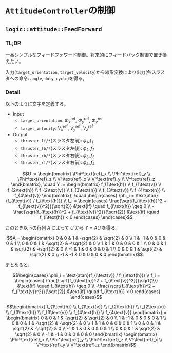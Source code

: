 # `AttitudeController`の制御

## `logic::attitude::FeedForward`

### TL;DR

一番シンプルなフィードフォワード制御。将来的にフィードバック制御で置き換えたい。

入力(`target_orientation`, `target_velocity`)から線形変換により出力(各スラスタへの命令: `angle`, `duty_cycle`)を得る。

### Detail

以下のように文字を定義する。

- Input
    - `target_orientation`: $\Phi^\text{ref}_x$, $\Phi^\text{ref}_y$, $\Phi^\text{ref}_z$
    - `target_velocity`: $V^\text{ref}_x$, $V^\text{ref}_y$, $V^\text{ref}_z$
- Output
    - `thruster_lf/*`(スラスタ左前): $\phi_1, f_1$
    - `thruster_lb/*`(スラスタ左後): $\phi_2, f_2$
    - `thruster_rb/*`(スラスタ右後): $\phi_3, f_3$
    - `thruster_rf/*`(スラスタ右前): $\phi_4, f_4$

```math
U := \begin{bmatrix}
        \Phi^\text{ref}_x \\
        \Phi^\text{ref}_y \\
        \Phi^\text{ref}_z \\
        V^\text{ref}_x    \\
        V^\text{ref}_y    \\
        V^\text{ref}_z
     \end{bmatrix}, \quad
Y := \begin{bmatrix}
        f_{1\text{h}} \\
        f_{1\text{v}} \\
        f_{2\text{h}} \\
        f_{2\text{v}} \\
        f_{3\text{h}} \\
        f_{3\text{v}} \\
        f_{4\text{h}} \\
        f_{4\text{v}}
     \end{bmatrix}, \quad
\begin{cases}
    \phi_i = \text{atan}(f_{i\text{v}} / f_{i\text{h}}) \\
    f_i = \begin{cases}
                \frac{\sqrt{f_{i\text{h}}^2 + f_{i\text{v}}^2}}{\sqrt{2}} &\text{if} \quad f_{i\text{h}} \geq 0 \\
                -\frac{\sqrt{f_{i\text{h}}^2 + f_{i\text{v}}^2}}{\sqrt{2}} &\text{if} \quad f_{i\text{h}} < 0
          \end{cases}
\end{cases}
```

このとき以下の行列 $A$ によって $U$ から $Y = AU$ を得る。

```math
A = \begin{bmatrix}
        0  & 0  & 1 & -\sqrt{2} & \sqrt{2}  & 0 \\
        1  & -1 & 0 & 0         & 0         & 1 \\
        0  & 0  & 1 & -\sqrt{2} & -\sqrt{2} & 0 \\
        1  & 1  & 0 & 0         & 0         & 1 \\
        0  & 0  & 1 & \sqrt{2}  & -\sqrt{2} & 0 \\
        -1 & 1  & 0 & 0         & 0         & 1 \\
        0  & 0  & 1 & \sqrt{2}  & \sqrt{2}  & 0 \\
        -1 & -1 & 0 & 0         & 0         & 0
    \end{bmatrix}
```

まとめると、

```math
\begin{cases}
    \phi_i = \text{atan}(f_{i\text{v}} / f_{i\text{h}}) \\
    f_i = \begin{cases}
                \frac{\sqrt{f_{i\text{h}}^2 + f_{i\text{v}}^2}}{\sqrt{2}} &\text{if} \quad f_{i\text{h}} \geq 0 \\
                -\frac{\sqrt{f_{i\text{h}}^2 + f_{i\text{v}}^2}}{\sqrt{2}} &\text{if} \quad f_{i\text{h}} < 0
          \end{cases}
\end{cases}
```

```math
\begin{bmatrix}
    f_{1\text{h}} \\
    f_{1\text{v}} \\
    f_{2\text{h}} \\
    f_{2\text{v}} \\
    f_{3\text{h}} \\
    f_{3\text{v}} \\
    f_{4\text{h}} \\
    f_{4\text{v}}
\end{bmatrix}
=
\begin{bmatrix}
    0  & 0  & 1 & -\sqrt{2} & \sqrt{2}  & 0 \\
    1  & -1 & 0 & 0         & 0         & 1 \\
    0  & 0  & 1 & -\sqrt{2} & -\sqrt{2} & 0 \\
    1  & 1  & 0 & 0         & 0         & 1 \\
    0  & 0  & 1 & \sqrt{2}  & -\sqrt{2} & 0 \\
    -1 & 1  & 0 & 0         & 0         & 1 \\
    0  & 0  & 1 & \sqrt{2}  & \sqrt{2}  & 0 \\
    -1 & -1 & 0 & 0         & 0         & 0
\end{bmatrix}
\begin{bmatrix}
    \Phi^\text{ref}_x \\
    \Phi^\text{ref}_y \\
    \Phi^\text{ref}_z \\
    V^\text{ref}_x    \\
    V^\text{ref}_y    \\
    V^\text{ref}_z
\end{bmatrix}
```
